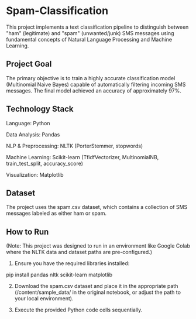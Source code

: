 # Spam-Classification
This project implements a text classification pipeline to distinguish between "ham" (legitimate) and "spam" (unwanted/junk) SMS messages using fundamental concepts of Natural Language Processing and Machine Learning.

## Project Goal
The primary objective is to train a highly accurate classification model (Multinomial Naive Bayes) capable of automatically filtering incoming SMS messages. The final model achieved an accuracy of approximately 97%.

##  Technology Stack
Language: Python

Data Analysis: Pandas

NLP & Preprocessing: NLTK (PorterStemmer, stopwords)

Machine Learning: Scikit-learn (TfidfVectorizer, MultinomialNB, train_test_split, accuracy_score)

Visualization: Matplotlib

## Dataset
The project uses the spam.csv dataset, which contains a collection of SMS messages labeled as either ham or spam.

## How to Run
(Note: This project was designed to run in an environment like Google Colab where the NLTK data and dataset paths are pre-configured.)

1. Ensure you have the required libraries installed:

pip install pandas nltk scikit-learn matplotlib


2. Download the spam.csv dataset and place it in the appropriate path (/content/sample_data/ in the original notebook, or adjust the path to your local environment).

3. Execute the provided Python code cells sequentially.


